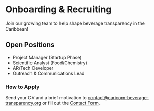 # Onboarding & Recruiting

Join our growing team to help shape beverage transparency in the Caribbean!

## Open Positions
- Project Manager (Startup Phase)
- Scientific Analyst (Food/Chemistry)
- AR/Tech Developer
- Outreach & Communications Lead

### How to Apply
Send your CV and a brief motivation to [contact@caricom-beverage-transparency.org](mailto:contact@caricom-beverage-transparency.org) or fill out the [Contact Form](contact.md).
